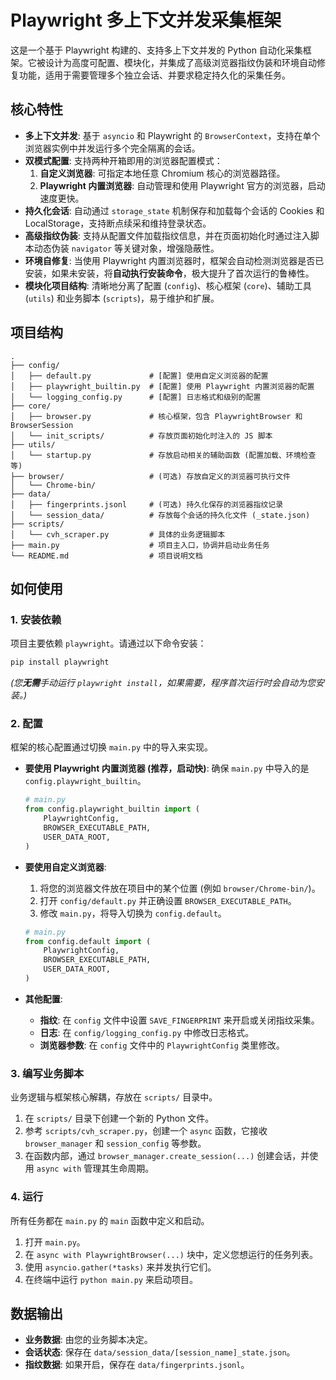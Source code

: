# Playwright 多上下文并发采集框架

这是一个基于 Playwright 构建的、支持多上下文并发的 Python 自动化采集框架。它被设计为高度可配置、模块化，并集成了高级浏览器指纹伪装和环境自动修复功能，适用于需要管理多个独立会话、并要求稳定持久化的采集任务。

## 核心特性

- **多上下文并发**: 基于 `asyncio` 和 Playwright 的 `BrowserContext`，支持在单个浏览器实例中并发运行多个完全隔离的会话。
- **双模式配置**: 支持两种开箱即用的浏览器配置模式：
    1.  **自定义浏览器**: 可指定本地任意 Chromium 核心的浏览器路径。
    2.  **Playwright 内置浏览器**: 自动管理和使用 Playwright 官方的浏览器，启动速度更快。
- **持久化会话**: 自动通过 `storage_state` 机制保存和加载每个会话的 Cookies 和 LocalStorage，支持断点续采和维持登录状态。
- **高级指纹伪装**: 支持从配置文件加载指纹信息，并在页面初始化时通过注入脚本动态伪装 `navigator` 等关键对象，增强隐蔽性。
- **环境自修复**: 当使用 Playwright 内置浏览器时，框架会自动检测浏览器是否已安装，如果未安装，将**自动执行安装命令**，极大提升了首次运行的鲁棒性。
- **模块化项目结构**: 清晰地分离了配置 (`config`)、核心框架 (`core`)、辅助工具 (`utils`) 和业务脚本 (`scripts`)，易于维护和扩展。

## 项目结构

```
.
├── config/
│   ├── default.py             # [配置] 使用自定义浏览器的配置
│   ├── playwright_builtin.py  # [配置] 使用 Playwright 内置浏览器的配置
│   └── logging_config.py      # [配置] 日志格式和级别的配置
├── core/
│   ├── browser.py             # 核心框架，包含 PlaywrightBrowser 和 BrowserSession
│   └── init_scripts/          # 存放页面初始化时注入的 JS 脚本
├── utils/
│   └── startup.py             # 存放启动相关的辅助函数 (配置加载、环境检查等)
├── browser/                   # (可选) 存放自定义的浏览器可执行文件
│   └── Chrome-bin/
├── data/
│   ├── fingerprints.jsonl     # (可选) 持久化保存的浏览器指纹记录
│   └── session_data/          # 存放每个会话的持久化文件 (_state.json)
├── scripts/
│   └── cvh_scraper.py         # 具体的业务逻辑脚本
├── main.py                    # 项目主入口，协调并启动业务任务
└── README.md                  # 项目说明文档
```

## 如何使用

### 1. 安装依赖

项目主要依赖 `playwright`。请通过以下命令安装：

```bash
pip install playwright
```
*(您**无需**手动运行 `playwright install`，如果需要，程序首次运行时会自动为您安装。)*

### 2. 配置

框架的核心配置通过切换 `main.py` 中的导入来实现。

- **要使用 Playwright 内置浏览器 (推荐，启动快)**:
  确保 `main.py` 中导入的是 `config.playwright_builtin`。
  ```python
  # main.py
  from config.playwright_builtin import (
      PlaywrightConfig,
      BROWSER_EXECUTABLE_PATH,
      USER_DATA_ROOT,
  )
  ```

- **要使用自定义浏览器**:
  1.  将您的浏览器文件放在项目中的某个位置 (例如 `browser/Chrome-bin/`)。
  2.  打开 `config/default.py` 并正确设置 `BROWSER_EXECUTABLE_PATH`。
  3.  修改 `main.py`，将导入切换为 `config.default`。
  ```python
  # main.py
  from config.default import (
      PlaywrightConfig,
      BROWSER_EXECUTABLE_PATH,
      USER_DATA_ROOT,
  )
  ```

- **其他配置**:
  - **指纹**: 在 `config` 文件中设置 `SAVE_FINGERPRINT` 来开启或关闭指纹采集。
  - **日志**: 在 `config/logging_config.py` 中修改日志格式。
  - **浏览器参数**: 在 `config` 文件中的 `PlaywrightConfig` 类里修改。

### 3. 编写业务脚本

业务逻辑与框架核心解耦，存放在 `scripts/` 目录中。

1.  在 `scripts/` 目录下创建一个新的 Python 文件。
2.  参考 `scripts/cvh_scraper.py`，创建一个 `async` 函数，它接收 `browser_manager` 和 `session_config` 等参数。
3.  在函数内部，通过 `browser_manager.create_session(...)` 创建会话，并使用 `async with` 管理其生命周期。

### 4. 运行

所有任务都在 `main.py` 的 `main` 函数中定义和启动。

1.  打开 `main.py`。
2.  在 `async with PlaywrightBrowser(...)` 块中，定义您想运行的任务列表。
3.  使用 `asyncio.gather(*tasks)` 来并发执行它们。
4.  在终端中运行 `python main.py` 来启动项目。

## 数据输出

- **业务数据**: 由您的业务脚本决定。
- **会话状态**: 保存在 `data/session_data/[session_name]_state.json`。
- **指纹数据**: 如果开启，保存在 `data/fingerprints.jsonl`。